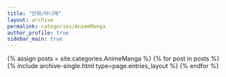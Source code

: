 ```yaml
---
title: "만화/아니메"
layout: archive
permalink: categories/AnimeManga
author_profile: true
sidebar_main: true
---
```


{% assign posts = site.categories.AnimeManga %}
{% for post in posts %} {% include archive-single.html type=page.entries_layout %} {% endfor %}